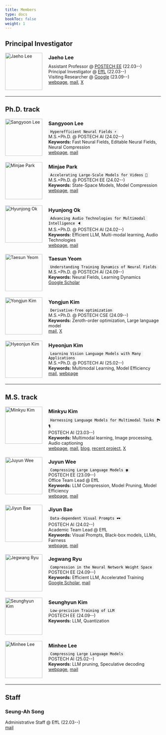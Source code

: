 ```yaml
---
title: Members 
type: docs
bookToc: false
weight: 1
---
```


## **Principal Investigator**

<div style="display: flex; align-items: flex-start; margin-bottom: 20px;">
  <img src="/images/members/Jaeho.jpg" alt="Jaeho Lee" style="width: 120px; margin-right: 20px;">
  <div>
    <h3 style="margin-top: 5px; margin-bottom: 10px;"><strong>Jaeho Lee</strong></h3>
    Assistant Professor @ <a href="https://ee.postech.ac.kr">POSTECH EE</a> (22.03--)<br>
    Principal Investigator @ <a href="https://effl.postech.ac.kr">EffL</a> (22.03--)<br>
    Visiting Researcher @ <a href="https://research.google">Google</a> (23.09--)<br>
    <a href="https://jaeho-lee.github.io">webpage</a>, <a href="mailto:jaeho.lee@postech.ac.kr">mail</a>, <a href="https://twitter.com/jaeho_lee_">X</a>
  </div>
</div>

---

## **Ph.D. track**

<div style="display: flex; align-items: flex-start; margin-bottom: 20px;">
  <img src="/images/members/sangyoon2.jpg" alt="Sangyoon Lee" style="width: 120px; margin-right: 20px;">
  <div>
    <h3 style="margin-top: 5px; margin-bottom: 10px;"><strong>Sangyoon Lee</strong></h3>
    <code style="background-color: #f4f4f4; color: black; padding: 2px 6px; border-radius: 4px;">Hyperefficient Neural Fields ⚡️</code><br>
    M.S.+Ph.D. @ POSTECH AI (24.02--)<br>
    <strong>Keywords:</strong> Fast Neural Fields, Editable Neural Fields, Neural Compression<br>
    <a href="https://sangyoon-lee99.github.io">webpage</a>, <a href="mailto:sangyoon.lee@postech.ac.kr">mail</a>
  </div>
</div>

<div style="display: flex; align-items: flex-start; margin-bottom: 20px;">
  <img src="/images/members/minjae.png" alt="Minjae Park" style="width: 120px; margin-right: 20px;">
  <div>
    <h3 style="margin-top: 5px; margin-bottom: 10px;"><strong>Minjae Park</strong></h3>
    <code style="background-color: #f4f4f4; color: black; padding: 2px 6px; border-radius: 4px;">Accelerating Large-Scale Models for Videos 🎥</code><br>
    M.S.+Ph.D. @ POSTECH EE (24.02--)<br>
    <strong>Keywords:</strong> State-Space Models, Model Compression<br>
    <a href="/docs/people/member/minjae/">webpage</a>, <a href="mailto:minjae0047@postech.ac.kr">mail</a>
  </div>
</div>

<div style="display: flex; align-items: flex-start; margin-bottom: 20px;">
  <img src="/images/members/hyunjong.JPG" alt="Hyunjong Ok" style="width: 120px; margin-right: 20px;">
  <div>
    <h3 style="margin-top: 5px; margin-bottom: 10px;"><strong>Hyunjong Ok</strong></h3>
    <code style="background-color: #f4f4f4; color: black; padding: 2px 6px; border-radius: 4px;">Advancing Audio Technologies for Multimodal Intelligence 🔈</code><br>
    M.S.+Ph.D. @ POSTECH AI (24.02--)<br>
    <strong>Keywords:</strong> Efficient LLM, Multi-modal learning, Audio Technologies<br>
    <a href="https://hj-ok.github.io">webpage</a>, <a href="mailto:minjae0047@postech.ac.kr">mail</a>
  </div>
</div>

<div style="display: flex; align-items: flex-start; margin-bottom: 20px;">
  <img src="/images/members/taesun.jpeg" alt="Taesun Yeom" style="width: 120px; margin-right: 20px;">
  <div>
    <h3 style="margin-top: 5px; margin-bottom: 10px;"><strong>Taesun Yeom</strong></h3>
    <code style="background-color: #f4f4f4; color: black; padding: 2px 6px; border-radius: 4px;">Understanding Training Dynamics of Neural Fields</code><br>
    M.S.+Ph.D. @ POSTECH AI (24.09--)<br>
    <strong>Keywords:</strong> Neural Fields, Learning Dynamics<br>
    <a href="https://scholar.google.co.kr/citations?hl=ko&user=JobmaFQAAAAJ">Google Scholar</a>
  </div>
</div>

<div style="display: flex; align-items: flex-start; margin-bottom: 20px;">
  <img src="/images/members/yongjun.jpg" alt="Yongjun Kim" style="width: 120px; margin-right: 20px;">
  <div>
    <h3 style="margin-top: 5px; margin-bottom: 10px;"><strong>Yongjun Kim</strong></h3>
    <code style="background-color: #f4f4f4; color: black; padding: 2px 6px; border-radius: 4px;">Derivative-free optimization</code><br>
    M.S.+Ph.D. @ POSTECH CSE (24.09--)<br>
    <strong>Keywords:</strong> Zeroth-order optimization, Large language model<br>
    <a href="mailto:yongjun.kim@postech.ac.kr">mail</a>, <a href="https://x.com/kyjhtwt">X</a>
  </div>
</div>


<div style="display: flex; align-items: flex-start; margin-bottom: 20px;">
  <img src="/images/members/Hyeonjun.jpg" alt="Hyeonjun Kim" style="width: 120px; margin-right: 20px;">
  <div>
    <h3 style="margin-top: 5px; margin-bottom: 10px;"><strong>Hyeonjun Kim</strong></h3>
    <code style="background-color: #f4f4f4; color: black; padding: 2px 6px; border-radius: 4px;">Learning Vision Language Models with Many Applications</code><br>
    M.S.+Ph.D. @ POSTECH AI (25.02--)<br>
    <strong>Keywords:</strong> Multimodal Learning, Model Efficiency<br>
    <a href="mailto:kim.hyeonjun@postech.ac.kr">mail</a>, <a href="https://www.linkedin.com/in/현준-김-6443a0311/">webpage</a>
  </div>
</div>

---
## **M.S. track**

<div style="display: flex; align-items: flex-start; margin-bottom: 20px;">
  <img src="/images/members/Minkyu.jpg" alt="Minkyu Kim" style="width: 120px; margin-right: 20px;">
  <div>
    <h3 style="margin-top: 5px; margin-bottom: 10px;"><strong>Minkyu Kim</strong></h3>
    <code style="background-color: #f4f4f4; color: black; padding: 2px 6px; border-radius: 4px;">Harnessing Language Models for Multimodal Tasks 🏞️🎙️</code><br>
    POSTECH AI (23.03--)<br>
    <strong>Keywords:</strong> Multimodal learning, Image processing, Audio captioning<br>
    <a href="https://minguinho26.github.io">webpage</a>, <a href="mailto:minkyu.kim@postech.ac.kr">mail</a>,
    <a href="https://velog.io/@minkyu4506/posts">blog</a>, <a href="https://taco-nic.github.io">recent project</a>,
    <a href="https://x.com/minguinho_zeze">X</a>
  </div>
</div>

<div style="display: flex; align-items: flex-start; margin-bottom: 20px;">
  <img src="/images/members/Juyun.jpg" alt="Juyun Wee" style="width: 120px; margin-right: 20px;">
  <div>
    <h3 style="margin-top: 5px; margin-bottom: 10px;"><strong>Juyun Wee</strong></h3>
    <code style="background-color: #f4f4f4; color: black; padding: 2px 6px; border-radius: 4px;">Compressing Large Language Models 🍀</code><br>
    POSTECH EE (23.09--)<br>
    Office Team Lead @ EffL<br>
    <strong>Keywords:</strong> LLM Compression, Model Pruning, Model Efficiency<br>
    <a href="/docs/people/member/juyun/">webpage</a>, <a href="mailto:jywee@postech.ac.kr">mail</a>
  </div>
</div>

<div style="display: flex; align-items: flex-start; margin-bottom: 20px;">
  <img src="/images/members/jiyun2.jpg" alt="Jiyun Bae" style="width: 120px; margin-right: 20px;">
  <div>
    <h3 style="margin-top: 5px; margin-bottom: 10px;"><strong>Jiyun Bae</strong></h3>
    <code style="background-color: #f4f4f4; color: black; padding: 2px 6px; border-radius: 4px;">Data-dependent Visual Prompts 🕶️</code><br>
    POSTECH AI (24.02--)<br>
    Academic Team Lead @ EffL<br>
    <strong>Keywords:</strong> Visual Prompts, Black-box models, LLMs, Fairness<br>
    <a href="/docs/people/member/jiyunbae/">webpage</a>, <a href="mailto:jiyun.bae@postech.ac.kr">mail</a>
  </div>
</div>

<div style="display: flex; align-items: flex-start; margin-bottom: 20px;">
  <img src="/images/members/jegwang.jpg" alt="Jegwang Ryu" style="width: 120px; margin-right: 20px;">
  <div>
    <h3 style="margin-top: 5px; margin-bottom: 10px;"><strong>Jegwang Ryu</strong></h3>
    <code style="background-color: #f4f4f4; color: black; padding: 2px 6px; border-radius: 4px;">Compression in the Neural Network Weight Space</code><br>
    POSTECH EE (24.09--)<br>
    <strong>Keywords:</strong> Efficient LLM, Accelerated Training<br>
    <a href="https://scholar.google.co.kr/citations?hl=ko&user=QLsG1YMAAAAJ">Google Scholar</a>, <a href="mailto:jegwang.ryu@postech.ac.kr">mail</a>
  </div>
</div>

<div style="display: flex; align-items: flex-start; margin-bottom: 20px;">
  <img src="/images/members/seunghyun.JPG" alt="Seunghyun Kim" style="width: 120px; margin-right: 20px;">
  <div>
    <h3 style="margin-top: 5px; margin-bottom: 10px;"><strong>Seunghyun Kim</strong></h3>
    <code style="background-color: #f4f4f4; color: black; padding: 2px 6px; border-radius: 4px;">Low-precision Training of LLM</code><br>
    POSTECH EE (24.09--)<br>
    <strong>Keywords:</strong> LLM, Quantization<br>
  </div>
</div>

<div style="display: flex; align-items: flex-start; margin-bottom: 20px;">
  <img src="/images/members/Minhee2.jpg" alt="Minhee Lee" style="width: 120px; margin-right: 20px;">
  <div>
    <h3 style="margin-top: 5px; margin-bottom: 10px;"><strong>Minhee Lee</strong></h3>
    <code style="background-color: #f4f4f4; color: black; padding: 2px 6px; border-radius: 4px;">Compressing Large Language Models</code><br>
    POSTECH AI (25.02--)<br>
    <strong>Keywords:</strong> LLM pruning, Speculative decoding<br>
    <a href="https://github.com/MoOo2mini">webpage</a>, <a href="mailto:mhlee02@postech.ac.kr">mail</a>
  </div>
</div>

---
## **Staff**

### **Seung-Ah Song**
Administrative Staff @ EffL (22.03--)  
[mail](mailto:tmddk@postech.ac.kr)
